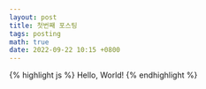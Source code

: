 ```yaml
---
layout: post
title: 첫번째 포스팅
tags: posting
math: true
date: 2022-09-22 10:15 +0800
---
```

{% highlight js %}
Hello, World!
{% endhighlight %}